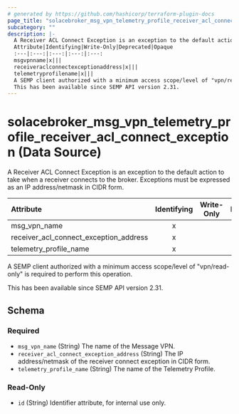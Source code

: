 ```yaml
---
# generated by https://github.com/hashicorp/terraform-plugin-docs
page_title: "solacebroker_msg_vpn_telemetry_profile_receiver_acl_connect_exception Data Source - solacebroker"
subcategory: ""
description: |-
  A Receiver ACL Connect Exception is an exception to the default action to take when a receiver connects to the broker. Exceptions must be expressed as an IP address/netmask in CIDR form.
  Attribute|Identifying|Write-Only|Deprecated|Opaque
  :---|:---:|:---:|:---:|:---:
  msgvpnname|x|||
  receiveraclconnectexceptionaddress|x|||
  telemetryprofilename|x|||
  A SEMP client authorized with a minimum access scope/level of "vpn/read-only" is required to perform this operation.
  This has been available since SEMP API version 2.31.
---
```


# solacebroker_msg_vpn_telemetry_profile_receiver_acl_connect_exception (Data Source)

A Receiver ACL Connect Exception is an exception to the default action to take when a receiver connects to the broker. Exceptions must be expressed as an IP address/netmask in CIDR form.


Attribute|Identifying|Write-Only|Deprecated|Opaque
:---|:---:|:---:|:---:|:---:
msg_vpn_name|x|||
receiver_acl_connect_exception_address|x|||
telemetry_profile_name|x|||



A SEMP client authorized with a minimum access scope/level of "vpn/read-only" is required to perform this operation.

This has been available since SEMP API version 2.31.



<!-- schema generated by tfplugindocs -->
## Schema

### Required

- `msg_vpn_name` (String) The name of the Message VPN.
- `receiver_acl_connect_exception_address` (String) The IP address/netmask of the receiver connect exception in CIDR form.
- `telemetry_profile_name` (String) The name of the Telemetry Profile.

### Read-Only

- `id` (String) Identifier attribute, for internal use only.
